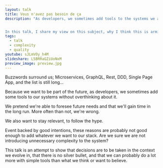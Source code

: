 ```yaml
---
layout: talk
title: Vous n'avez pas besoin de ça
description: "As developers, we sometimes add tools to the systems we are working on without thinking twice about the complexity they bring because we pretend to foresee what the future will be or just because we are following the hype. 


In this talk, I share my view on this subject, why I think this is arming projects, and explore a few alternatives to current buzzwords to gain simplicity."
tags:
  - talk
  - complexity
  - quality
youtube: sJLmVOy_h4M
slideshare: L5BRRaGZiUoNxM
preview_image: preview.jpg
---
```


Buzzwords surround us; Microservices, GraphQL, Rest, DDD, Single Page App, and the list is still long...

Because we want to be part of the future, as developers, we sometimes add some tools to our systems without overthinking about it.

We pretend we're able to foresee future needs and that we'll gain time in the long run. More often than not, we're wrong.

We also want to stay relevant, to follow the hype.

Event backed by good intentions, these reasons are probably not good enough to add whatever we want to our stack. Are we sure we are not introducing unnecessary complexity to the system?

This talk is an attempt to show that decisions are to be taken in the context we evolve in, that there is no silver bullet, and that we can probably do a lot more with simple tools than what we think or want to believe.